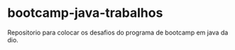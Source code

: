 # bootcamp-java-trabalhos
Repositorio para colocar os desafios do programa de bootcamp em java da dio.
